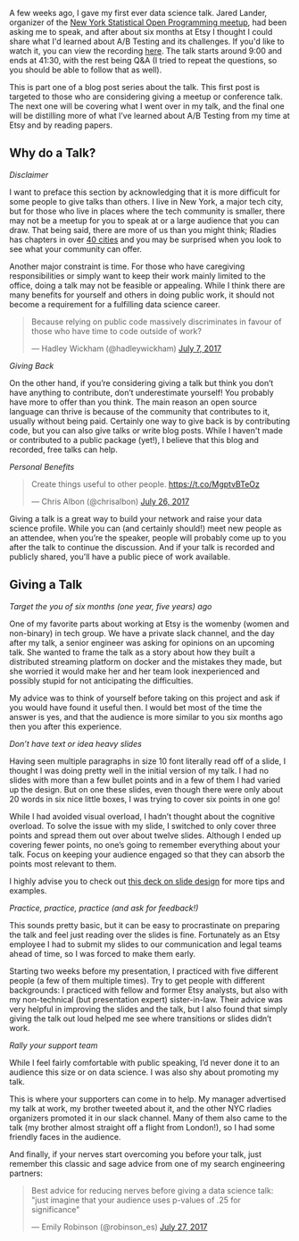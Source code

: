 A few weeks ago, I gave my first ever data science talk. Jared Lander, organizer of the  [New York Statistical Open Programming meetup](https://www.meetup.com/nyhackr/), had been asking me to speak, and after about six months at Etsy I thought I could share what I'd learned about A/B Testing and its challenges. If you'd like to watch it, you can view the recording [here](https://www.youtube.com/watch?v=SF-ryGgLOgQ). The talk starts around 9:00 and ends at 41:30, with the rest being Q&A (I tried to repeat the questions, so you should be able to follow that as well). 

This is part one of a blog post series about the talk. This first post is targeted to those who are considering giving a meetup or conference talk. The next one will be covering what I went over in my talk, and the final one will be distilling more of what I’ve learned about A/B Testing from my time at Etsy and by reading papers. 

## Why do a Talk? 
*Disclaimer*

I want to preface this section by acknowledging that it is more difficult for some people to give talks than others. I live in New York, a major tech city, but for those who live in places where the tech community is smaller, there may not be a meetup for you to speak at or a large audience that you can draw. That being said, there are more of us than you might think; Rladies has chapters in over [40 cities](https://rladies.org) and you may be surprised when you look to see what your community can offer. 

Another major constraint is time. For those who have caregiving responsibilities or simply want to keep their work mainly limited to the office, doing a talk may not be feasible or appealing. While I think there are many benefits for yourself and others in doing public work, it should not become a requirement for a fulfilling data science career. 

<blockquote class="twitter-tweet" data-lang="en"><p lang="en" dir="ltr">Because relying on public code massively discriminates in favour of those who have time to code outside of work?</p>&mdash; Hadley Wickham (@hadleywickham) <a href="https://twitter.com/hadleywickham/status/883295260079685634">July 7, 2017</a></blockquote> <script async src="//platform.twitter.com/widgets.js" charset="utf-8"></script>


*Giving Back*

On the other hand, if you’re considering giving a talk but think you don’t have anything to contribute, don’t underestimate yourself! You probably have more to offer than you think. The main reason an open source language can thrive is because of the community that contributes to it, usually without being paid. Certainly one way to give back is by contributing code, but you can also give talks or write blog posts. While I haven't made or contributed to a public package (yet!), I believe that this blog and recorded, free talks can help. 

*Personal Benefits* 

<blockquote class="twitter-tweet" data-lang="en"><p lang="en" dir="ltr">Create things useful to other people. <a href="https://t.co/MgptvBTeOz">https://t.co/MgptvBTeOz</a></p>&mdash; Chris Albon (@chrisalbon) <a href="https://twitter.com/chrisalbon/status/890066076511371264">July 26, 2017</a></blockquote> <script async src="//platform.twitter.com/widgets.js" charset="utf-8"></script>

Giving a talk is a great way to build your network and raise your data science profile. While you can (and certainly should!) meet new people as an attendee, when you’re the speaker, people will probably come up to you after the talk to continue the discussion. And if your talk is recorded and publicly shared, you'll have a public piece of work available.

## Giving a Talk 

*Target the you of six months (one year, five years) ago*

One of my favorite parts about working at Etsy is the womenby (women and non-binary) in tech group. We have a private slack channel, and the day after my talk, a senior engineer was asking for opinions on an upcoming talk. She wanted to frame the talk as a story about how they built a distributed streaming platform on docker and the mistakes they made, but she worried it would make her and her team look inexperienced and possibly stupid for not anticipating the difficulties. 

My advice was to think of yourself before taking on this project and ask if you would have found it useful then. I would bet most of the time the answer is yes, and that the audience is more similar to you six months ago then you after this experience. 

*Don’t have text or idea heavy slides*

Having seen multiple paragraphs in size 10 font literally read off of a slide, I thought I was doing pretty well in the initial version of my talk. I had no slides with more than a few bullet points and in a few of them I had varied up the design. But on one these slides, even though there were only about 20 words in six nice little boxes, I was trying to cover six points in one go! 

While I had avoided visual overload, I hadn’t thought about the cognitive overload. To solve the issue with my slide, I switched to only cover three points and spread them out over about twelve slides. Although I ended up covering fewer points, no one’s going to remember everything about your talk. Focus on keeping your audience engaged so that they can absorb the points most relevant to them. 

I highly advise you to check out [this deck on slide design](https://speakerdeck.com/mseckington/the-art-of-slide-design) for more tips and examples. 

*Practice, practice, practice (and ask for feedback!)*

This sounds pretty basic, but it can be easy to procrastinate on preparing the talk and feel just reading over the slides is fine. Fortunately as an Etsy employee I had to submit my slides to our communication and legal teams ahead of time, so I was forced to make them early. 

Starting two weeks before my presentation, I practiced with five different people (a few of them multiple times). Try to get people with different backgrounds: I practiced with fellow and former Etsy analysts, but also with my non-technical (but presentation expert) sister-in-law. Their advice was very helpful in improving the slides and the talk, but I also found that simply giving the talk out loud helped me see where transitions or slides didn’t work. 

*Rally your support team* 

While I feel fairly comfortable with public speaking, I’d never done it to an audience this size or on data science. I was also shy about promoting my talk. 

This is where your supporters can come in to help. My manager advertised my talk at work, my brother tweeted about it, and the other NYC rladies organizers promoted it in our slack channel. Many of them also came to the talk (my brother almost straight off a flight from London!), so I had some friendly faces in the audience. 

And finally, if your nerves start overcoming you before your talk, just remember this classic and sage advice from one of my search engineering partners:  

<blockquote class="twitter-tweet" data-lang="en"><p lang="en" dir="ltr">Best advice for reducing nerves before giving a data science talk: &quot;just imagine that your audience uses p-values of .25 for significance&quot;</p>&mdash; Emily Robinson (@robinson_es) <a href="https://twitter.com/robinson_es/status/890681844571811842">July 27, 2017</a></blockquote> <script async src="//platform.twitter.com/widgets.js" charset="utf-8"></script>


